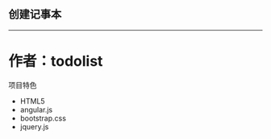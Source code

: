 ## 创建记事本
-----------------
作者：todolist
=============
项目特色
<ul>
 <li>HTML5</li> 
 <li>angular.js</li> 
 <li>bootstrap.css</li> 
 <li>jquery.js</li> 
</ul>
